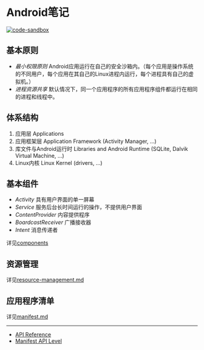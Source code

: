# Android笔记

[![code-sandbox](https://img.shields.io/badge/code--sandbox-29b7cb.svg)](https://github.com/lightyears1998/code-sandbox/blob/master/android)

## 基本原则

- *最小权限原则* Android应用运行在自己的安全沙箱内。（每个应用是操作系统的不同用户，每个应用在其自己的Linux进程内运行，每个进程具有自己的虚拟机。）
- *进程资源共享* 默认情况下，同一个应用程序的所有应用程序组件都运行在相同的进程和线程中。

## 体系结构

1. 应用层 Applications
2. 应用框架层 Application Framework (Activity Manager, ...)
3. 库文件与Android运行时 Libraries and Android Runtime (SQLite, Dalvik Virtual Machine, ...)
4. Linux内核 Linux Kernel (drivers, ...)

## 基本组件

- *Activity* 具有用户界面的单一屏幕
- *Service* 服务后台长时间运行的操作，不提供用户界面
- *ContentProvider* 内容提供程序
- *BoardcastReceiver* 广播接收器
- *Intent* 消息传递者

详见[components](components)

## 资源管理

详见[resource-management.md](resource-management.md)

## 应用程序清单

详见[manifest.md](manifest.md)

---

- [API Reference](https://developer.android.com/reference)
- [Manifest API Level](https://developer.android.com/guide/topics/manifest/uses-sdk-element)

